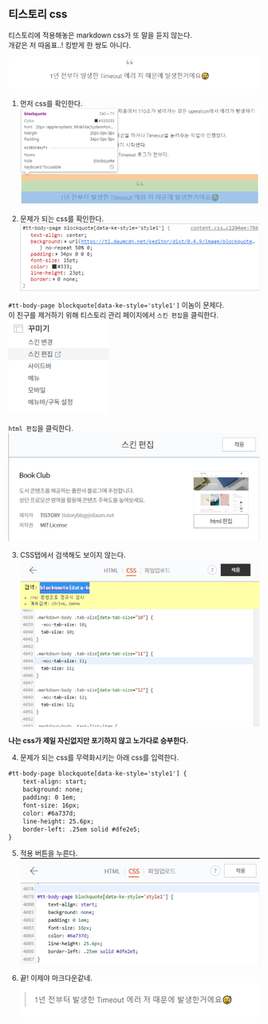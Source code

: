 ## 티스토리 css

티스토리에 적용해놓은 markdown css가 또 말을 듣지 않는다.  
개같은 저 따옴표..! 킹받게 한 쌍도 아니다.

![](./images/1.png)

1. 먼저 css를 확인한다.  
![](./images/2.png)

2. 문제가 되는 css를 확인한다.  
![](./images/3.png)

`#tt-body-page blockquote[data-ke-style='style1']` 이놈이 문제다.  
이 친구를 제거하기 위해 티스토리 관리 페이지에서 `스킨 편집`을 클릭한다.  
![](./images/skin.png)

`html 편집`을 클릭한다.  
![](./images/html.png)

3. CSS탭에서 검색해도 보이지 않는다.  
![](./images/4.png)

**나는 css가 제일 자신없지만 포기하지 않고 노가다로 승부한다.**  

4. 문제가 되는 css를 무력화시키는 아래 css를 입력한다.  
```
#tt-body-page blockquote[data-ke-style='style1'] {
    text-align: start;  
    background: none;  
    padding: 0 1em;  
    font-size: 16px;  
    color: #6a737d;  
    line-height: 25.6px;  
    border-left: .25em solid #dfe2e5;  
}
```

5. 적용 버튼을 누른다.  
![](./images/5.png)

6. 끝! 이제야 마크다운같네.  
![](./images/6.png)